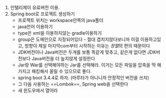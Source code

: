 1. 인텔리제이 유료버전 이용.
2. Spring boot로 프로젝트 생성하기
	- 프로젝트 위치는 workspace안쪽의 java폴더
	- java언어 이용하기
	- type은 xml을 이용하지않는 gradle이용하기
	- group은 도메인으로 지정되어있다 - 절대 겹치지않다보니까 이걸 이용하고있고, 방향이 제일 마지막com부터 시작하는 이유는 *정렬*의 편의 때문이다
	- JDK버전이나 Java버전은 두개를 보통 똑같게 맞추고, 같은게 없다면 JDK버전보다 Java버전을 더 높지않게 설정한다
	- Jar랑 War를 선택해야하는 Jar를 선택해라. 이거는 모든 파일을 압축을 딱 해가지고 패킹해서 올릴 수 있으므로 좋다.
	- spring boot 3.4.4로 하자. (마루타가 아니니까 안정적인 버전을 쓰자)
	- 그 다음 사용하는 ==Lombok==, Spring web을 선택한다
	- 새 윈도우에서 열어라
